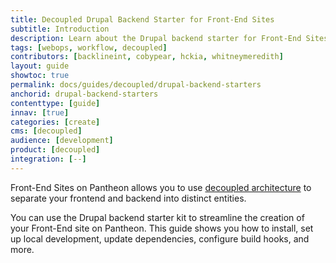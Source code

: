 ```yaml
---
title: Decoupled Drupal Backend Starter for Front-End Sites
subtitle: Introduction
description: Learn about the Drupal backend starter for Front-End Sites.
tags: [webops, workflow, decoupled]
contributors: [backlineint, cobypear, hckia, whitneymeredith]
layout: guide
showtoc: true
permalink: docs/guides/decoupled/drupal-backend-starters
anchorid: drupal-backend-starters
contenttype: [guide]
innav: [true]
categories: [create]
cms: [decoupled]
audience: [development]
product: [decoupled]
integration: [--]
---
```


Front-End Sites on Pantheon allows you to use [decoupled architecture](/guides/decoupled-sites/#what-is-a-decoupled-site) to separate your frontend and backend into distinct entities.

You can use the Drupal backend starter kit to streamline the creation of your Front-End site on Pantheon. This guide shows you how to install, set up local development, update dependencies, configure build hooks, and more.